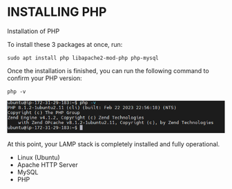 # INSTALLING PHP
Installation of PHP

To install these 3 packages at once, run:
```
sudo apt install php libapache2-mod-php php-mysql
```

Once the installation is finished, you can run the following command to confirm your PHP version:

```
php -v
```
![PHP installation](./images/php.png)

At this point, your LAMP stack is completely installed and fully operational.

- Linux (Ubuntu)
- Apache HTTP Server
- MySQL
- PHP